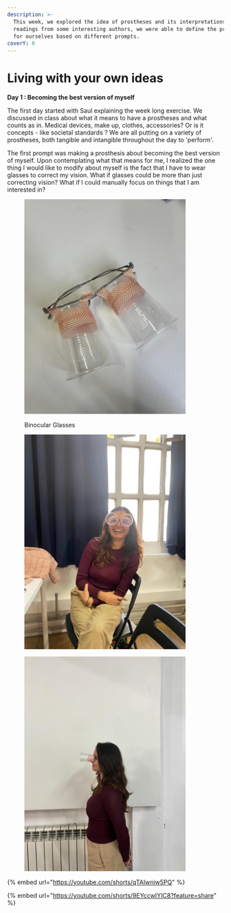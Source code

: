 ```yaml
---
description: >-
  This week, we explored the idea of prostheses and its interpretations. With
  readings from some interesting authors, we were able to define the protheses
  for ourselves based on different prompts.
coverY: 0
---
```


# Living with your own ideas

**Day 1 : Becoming the best version of myself**&#x20;

The first day started with Saul explaining the week long exercise. We discussed in class about what it means to have a prostheses and what counts as in. Medical devices, make up, clothes, accessories? Or is it concepts - like societal standards ? We are all putting on a variety of prostheses, both tangible and intangible throughout the day to 'perform'.&#x20;

The first prompt was making a prosthesis about becoming the best version of myself. Upon contemplating what that means for me, I realized the one thing I would like to modify about myself is the fact that I have to wear glasses to correct my vision. What if glasses could be more than just correcting vision? What if I could manually focus on things that I am interested in?&#x20;



<figure><img src="../../.gitbook/assets/WhatsApp Image 2024-11-02 at 18.10.01_47a58471.jpg" alt="" width="375"><figcaption><p>Binocular Glasses </p></figcaption></figure>

<div align="left">

<figure><img src="../../.gitbook/assets/WhatsApp Image 2024-11-02 at 17.42.07_a9f620a8.jpg" alt="" width="375"><figcaption></figcaption></figure>

 

<figure><img src="../../.gitbook/assets/WhatsApp Image 2024-11-02 at 17.42.24_32105cd8.jpg" alt="" width="375"><figcaption></figcaption></figure>

</div>



{% embed url="https://youtube.com/shorts/qTAIwniw5PQ" %}

{% embed url="https://youtube.com/shorts/9EYccwIYIC8?feature=share" %}





























